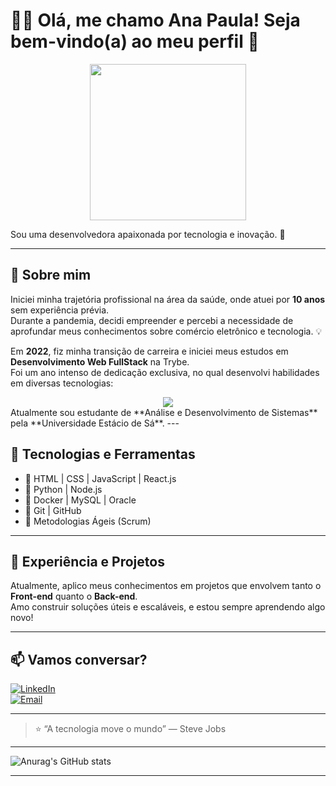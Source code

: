 # 👩‍💻 Olá, me chamo Ana Paula! Seja bem-vindo(a) ao meu perfil 👋

<p align="center">
  <img src="https://media.giphy.com/media/L1R1tvI9svkIWwpVYr/giphy.gif" width="250" />
</p>

Sou uma desenvolvedora apaixonada por tecnologia e inovação. 🚀

---

## 🧠 Sobre mim

Iniciei minha trajetória profissional na área da saúde, onde atuei por **10 anos** sem experiência prévia.  
Durante a pandemia, decidi empreender e percebi a necessidade de aprofundar meus conhecimentos sobre comércio eletrônico e tecnologia. 💡

Em **2022**, fiz minha transição de carreira e iniciei meus estudos em **Desenvolvimento Web FullStack** na Trybe.  
Foi um ano intenso de dedicação exclusiva, no qual desenvolvi habilidades em diversas tecnologias:

<div align="center">
  <img src="https://skillicons.dev/icons?i=html,css,javascript,react,python,docker,mysql,oracle,git,github" />
</div>
Atualmente sou estudante de **Análise e Desenvolvimento de Sistemas** pela **Universidade Estácio de Sá**.
---

## 🔧 Tecnologias e Ferramentas

- 🔹 HTML | CSS | JavaScript | React.js  
- 🔹 Python | Node.js  
- 🔹 Docker | MySQL | Oracle  
- 🔹 Git | GitHub  
- 🔹 Metodologias Ágeis (Scrum)  

---

## 💼 Experiência e Projetos

Atualmente, aplico meus conhecimentos em projetos que envolvem tanto o **Front-end** quanto o **Back-end**.  
Amo construir soluções úteis e escaláveis, e estou sempre aprendendo algo novo!

---

## 📫 Vamos conversar?

[![LinkedIn](https://img.shields.io/badge/LinkedIn-blue?style=for-the-badge&logo=linkedin)](https://www.linkedin.com/in/ana-paula-oliveira-cardim/)  
[![Email](https://img.shields.io/badge/Email-EA4335?style=for-the-badge&logo=gmail&logoColor=white)](mailto:paulinhacardim@gmail.com)

---

> ⭐ “A tecnologia move o mundo” — Steve Jobs

---

![Anurag's GitHub stats](https://github-readme-stats.vercel.app/api?username=paulinhacardim&show_icons=true&theme=radical)

---

